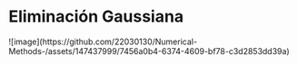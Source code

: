 <h1>Eliminación Gaussiana</h1>
![image](https://github.com/22030130/Numerical-Methods-/assets/147437999/7456a0b4-6374-4609-bf78-c3d2853dd39a)
